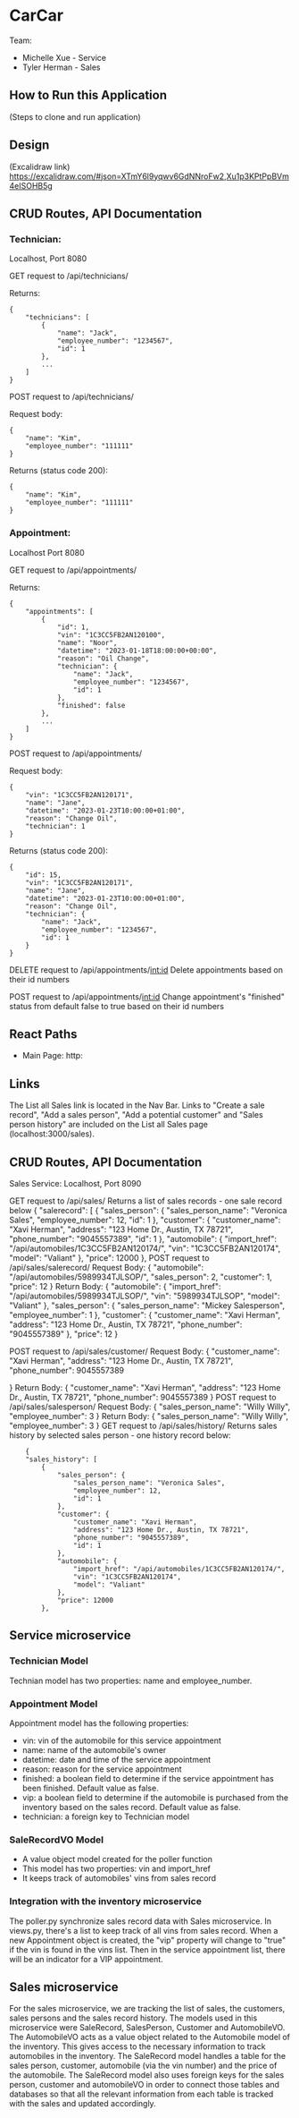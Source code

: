# CarCar

Team:

* Michelle Xue - Service
* Tyler Herman - Sales



## How to Run this Application
(Steps to clone and run application)


## Design
(Excalidraw link)
https://excalidraw.com/#json=XTmY6l9yqwv6GdNNroFw2,Xu1p3KPtPpBVm4eISOHB5g

## CRUD Routes, API Documentation
### Technician:
Localhost, Port 8080

GET request to /api/technicians/

Returns:
```
{
	"technicians": [
		{
			"name": "Jack",
			"employee_number": "1234567",
			"id": 1
		},
		...
	]
}
```
POST request to /api/technicians/

Request body:
```
{
	"name": "Kim",
	"employee_number": "111111"
}
```
Returns (status code 200):
```
{
	"name": "Kim",
	"employee_number": "111111"
}
```
### Appointment:
Localhost Port 8080

GET request to /api/appointments/

Returns:
```
{
	"appointments": [
		{
			"id": 1,
			"vin": "1C3CC5FB2AN120100",
			"name": "Noor",
			"datetime": "2023-01-18T18:00:00+00:00",
			"reason": "Oil Change",
			"technician": {
				"name": "Jack",
				"employee_number": "1234567",
				"id": 1
			},
			"finished": false
		},
        ...
	]
}
```

POST request to /api/appointments/

Request body:
```
{
	"vin": "1C3CC5FB2AN120171",
	"name": "Jane",
	"datetime": "2023-01-23T10:00:00+01:00",
	"reason": "Change Oil",
	"technician": 1
}
```

Returns (status code 200):
```
{
	"id": 15,
	"vin": "1C3CC5FB2AN120171",
	"name": "Jane",
	"datetime": "2023-01-23T10:00:00+01:00",
	"reason": "Change Oil",
	"technician": {
		"name": "Jack",
		"employee_number": "1234567",
		"id": 1
	}
}
```

DELETE request to /api/appointments/<int:id>
Delete appointments based on their id numbers

POST request to /api/appointments/<int:id>
Change appointment's "finished" status from default false to true based on their id numbers

## React Paths
* Main Page: http:

## Links
The List all Sales link is located in the Nav Bar.
Links to "Create a sale record", "Add a sales person", "Add a potential customer" and "Sales person history" are included on
the List all Sales page (localhost:3000/sales).

## CRUD Routes, API Documentation
Sales Service: Localhost, Port 8090

GET request to /api/sales/
Returns a list of sales records - one sale record below
    {
        "salerecord": [
            {
                "sales_person": {
                    "sales_person_name": "Veronica Sales",
                    "employee_number": 12,
                    "id": 1
                },
                "customer": {
                    "customer_name": "Xavi Herman",
                    "address": "123 Home Dr., Austin, TX 78721",
                    "phone_number": "9045557389",
                    "id": 1
                },
                "automobile": {
                    "import_href": "/api/automobiles/1C3CC5FB2AN120174/",
                    "vin": "1C3CC5FB2AN120174",
                    "model": "Valiant"
                },
                "price": 12000
            },
POST request to /api/sales/salerecord/
    Request Body:
    {
        "automobile": "/api/automobiles/5989934TJLSOP/",
        "sales_person": 2,
        "customer": 1,
        "price": 12
    }
    Return Body:
    {
        "automobile": {
            "import_href": "/api/automobiles/5989934TJLSOP/",
            "vin": "5989934TJLSOP",
            "model": "Valiant"
        },
        "sales_person": {
            "sales_person_name": "Mickey Salesperson",
            "employee_number": 1
        },
        "customer": {
            "customer_name": "Xavi Herman",
            "address": "123 Home Dr., Austin, TX 78721",
            "phone_number": "9045557389"
        },
        "price": 12
    }

POST request to /api/sales/customer/
    Request Body:
    {
	"customer_name": "Xavi Herman",
	"address": "123 Home Dr., Austin, TX 78721",
	"phone_number": 9045557389

}
    Return Body:
    {
	"customer_name": "Xavi Herman",
	"address": "123 Home Dr., Austin, TX 78721",
	"phone_number": 9045557389
}
POST request to /api/sales/salesperson/
    Request Body:
    {
	"sales_person_name": "Willy Willy",
	"employee_number": 3
}
    Return Body:
    {
	"sales_person_name": "Willy Willy",
	"employee_number": 3
}
GET request to /api/sales/history/
Returns sales history by selected sales person - one history record below:

```
    {
	"sales_history": [
		{
			"sales_person": {
				"sales_person_name": "Veronica Sales",
				"employee_number": 12,
				"id": 1
			},
			"customer": {
				"customer_name": "Xavi Herman",
				"address": "123 Home Dr., Austin, TX 78721",
				"phone_number": "9045557389",
				"id": 1
			},
			"automobile": {
				"import_href": "/api/automobiles/1C3CC5FB2AN120174/",
				"vin": "1C3CC5FB2AN120174",
				"model": "Valiant"
			},
			"price": 12000
		},
```

## Service microservice

### Technician Model
Technian model has two properties: name and employee_number.

### Appointment Model
Appointment model has the following properties:
* vin: vin of the automobile for this service appointment
* name: name of the automobile's owner
* datetime: date and time of the service appointment
* reason: reason for the service appointment
* finished: a boolean field to determine if the service appointment has been finished. Default value as false.
* vip: a boolean field to determine if the automobile is purchased from the inventory based on the sales record. Default value as false.
* technician: a foreign key to Technician model

### SaleRecordVO Model
* A value object model created for the poller function
* This model has two properties: vin and import_href
* It keeps track of automobiles' vins from sales record

### Integration with the inventory microservice
The poller.py synchronize sales record data with Sales microservice. In views.py, there's a list to keep track of all vins from sales record. When a new Appointment object is created, the "vip" property will change to "true" if the vin is found in the vins list. Then in the service appointment list, there will be an indicator for a VIP appointment.

## Sales microservice
For the sales microservice, we are tracking the list of sales, the customers, sales persons and the sales record history.
The models used in this microservice were SaleRecord, SalesPerson, Customer and AutomobileVO. The AutomobileVO acts as a value object
related to the Automobile model of the inventory. This gives access to the necessary information to track automobiles in the inventory.
The SaleRecord model handles a table for the sales person, customer, automobile (via the vin number) and the price of the automobile. The
SaleRecord model also uses foreign keys for the sales person, customer and automobileVO in order to connect those tables and databases so that
all the relevant information from each table is tracked with the sales and updated accordingly.
